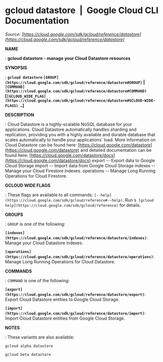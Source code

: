 # gcloud datastore  |  Google Cloud CLI Documentation

*Source: [https://cloud.google.com/sdk/gcloud/reference/datastore](https://cloud.google.com/sdk/gcloud/reference/datastore)*

**NAME**

: **gcloud datastore - manage your Cloud Datastore resources**

**SYNOPSIS**

: **`gcloud datastore` `[GROUP](https://cloud.google.com/sdk/gcloud/reference/datastore#GROUP)` | `[COMMAND](https://cloud.google.com/sdk/gcloud/reference/datastore#COMMAND)` [`[GCLOUD_WIDE_FLAG](https://cloud.google.com/sdk/gcloud/reference/datastore#GCLOUD-WIDE-FLAGS) …`]**

**DESCRIPTION**

: Cloud Datastore is a highly-scalable NoSQL database for your applications. Cloud
Datastore automatically handles sharding and replication, providing you with a
highly available and durable database that scales automatically to handle your
applications' load.
More information on Cloud Datastore can be found here: [https://cloud.google.com/datastore](https://cloud.google.com/datastore)
and detailed documentation can be found here: [https://cloud.google.com/datastore/docs](https://cloud.google.com/datastore/docs)
export -- Export data to Google Cloud Storage
import -- Import data from Google Cloud Storage
indexes -- Manage your Cloud Firestore indexes.
operations -- Manage Long Running Operations for Cloud Firestore.

**GCLOUD WIDE FLAGS**

: These flags are available to all commands: `[--help](https://cloud.google.com/sdk/gcloud/reference#--help)`.
Run `$ [gcloud help](https://cloud.google.com/sdk/gcloud/reference)` for details.

**GROUPS**

: ``GROUP`` is one of the following:

**`[indexes](https://cloud.google.com/sdk/gcloud/reference/datastore/indexes)`**:
Manage your Cloud Datastore indexes.

**`[operations](https://cloud.google.com/sdk/gcloud/reference/datastore/operations)`**:
Manage Long Running Operations for Cloud Datastore.

**COMMANDS**

: ``COMMAND`` is one of the following:

**`[export](https://cloud.google.com/sdk/gcloud/reference/datastore/export)`**:
Export Cloud Datastore entities to Google Cloud Storage.

**`[import](https://cloud.google.com/sdk/gcloud/reference/datastore/import)`**:
Import Cloud Datastore entities from Google Cloud Storage.

**NOTES**

: These variants are also available:

```
gcloud alpha datastore
```

```
gcloud beta datastore
```